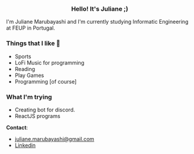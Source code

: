 <h3 align="center">
Hello! It's Juliane ;)
</h3>  

I'm Juliane Marubayashi and I'm currently studying Informatic Engineering at FEUP in Portugal.  

### Things that I like :space_invader:
- Sports  
- LoFi Music for programming   
- Reading  
- Play Games 
- Programming [of course] 
### What I'm trying
- Creating bot for discord.  
- ReactJS programs  




__Contact__: 
- juliane.marubayashi@gmail.com  
- [Linkedin](https://www.linkedin.com/in/jumaruba/)  
